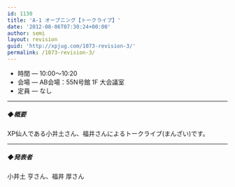 ```yaml
---
id: 1130
title: 'A-1 オープニング【トークライブ】'
date: '2012-08-06T07:30:24+00:00'
author: semi
layout: revision
guid: 'http://xpjug.com/1073-revision-3/'
permalink: /1073-revision-3/
---
```


- 時間 — 10:00〜10:20
- 会場 — AB会場：55N号館 1F 大会議室
- 定員 — なし

---

##### ◆概要

XP仙人である小井土さん、福井さんによるトークライブ(まんざい)です。

---

##### ◆発表者

小井土 亨さん、福井 厚さん